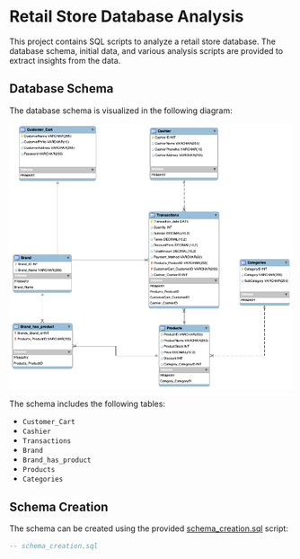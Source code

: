 # Retail Store Database Analysis

This project contains SQL scripts to analyze a retail store database. The database schema, initial data, and various analysis scripts are provided to extract insights from the data.

## Database Schema

The database schema is visualized in the following diagram:

![EER Diagram](eer_diagram/EER_diagram.png)

The schema includes the following tables:
- `Customer_Cart`
- `Cashier`
- `Transactions`
- `Brand`
- `Brand_has_product`
- `Products`
- `Categories`

## Schema Creation

The schema can be created using the provided [schema_creation.sql](/sql_scripts/schema_creation.sql) script:

```sql
-- schema_creation.sql
